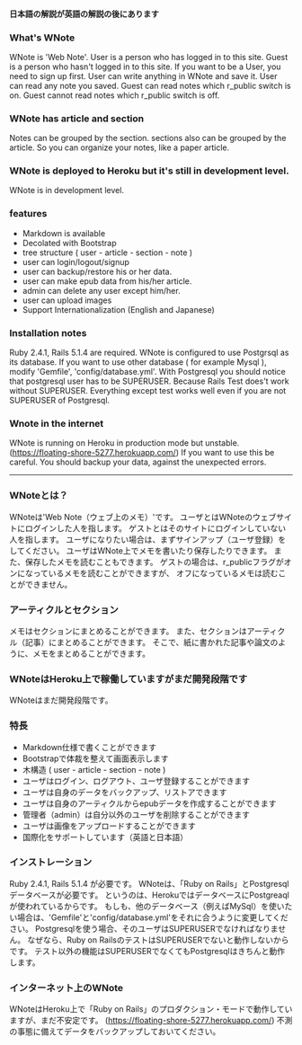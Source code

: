 #### 日本語の解説が英語の解説の後にあります

### What's WNote

WNote is 'Web Note'.
User is a person who has logged in to this site.
Guest is a person who hasn't logged in to this site.
If you want to be a User, you need to sign up first.
User can write anything in WNote and save it.
User can read any note you saved.
Guest can read notes which r_public switch is on.
Guest cannot read notes which r_public switch is off.

### WNote has article and section

Notes can be grouped by the section.
sections also can be grouped by the article.
So you can organize your notes, like a paper article.

### WNote is deployed to Heroku but it's still in development level.

WNote is in development level.

### features

- Markdown is available
- Decolated with Bootstrap
- tree structure ( user - article - section - note )
- user can login/logout/signup
- user can backup/restore his or her data.
- user can make epub data from his/her article.
- admin can delete any user except him/her.
- user can upload images
- Support Internationalization (English and Japanese)

### Installation notes

Ruby 2.4.1, Rails 5.1.4 are required. 
WNote is configured to use Postgrsql as its database.
If you want to use other database ( for example Mysql ), modify 'Gemfile', 'config/database.yml'.
With Postgresql you should notice that postgresql user has to be SUPERUSER.
Because Rails Test does't work without SUPERUSER.
Everything except test works well even if you are not SUPERUSER of Postgresql.
### Wnote in the internet

WNote is running on Heroku in production mode but unstable.
(https://floating-shore-5277.herokuapp.com/)
If you want to use this be careful.
You should backup your data, against the unexpected errors.

----------

### WNoteとは？

WNoteは'Web Note（ウェブ上のメモ）'です。
ユーザとはWNoteのウェブサイトにログインした人を指します。
ゲストとはそのサイトにログインしていない人を指します。
ユーザになりたい場合は、まずサインアップ（ユーザ登録）をしてください。
ユーザはWNote上でメモを書いたり保存したりできます。
また、保存したメモを読むこともできます。
ゲストの場合は、r_publicフラグがオンになっているメモを読むことができますが、
オフになっているメモは読むことができません。

### アーティクルとセクション

メモはセクションにまとめることができます。
また、セクションはアーティクル（記事）にまとめることができます。
そこで、紙に書かれた記事や論文のように、メモをまとめることができます。

### WNoteはHeroku上で稼働していますがまだ開発段階です

WNoteはまだ開発段階です。

### 特長

- Markdown仕様で書くことができます
- Bootstrapで体裁を整えて画面表示します
- 木構造 ( user - article - section - note )
- ユーザはログイン、ログアウト、ユーザ登録することができます
- ユーザは自身のデータをバックアップ、リストアできます
- ユーザは自身のアーティクルからepubデータを作成することができます
- 管理者（admin）は自分以外のユーザを削除することができます
- ユーザは画像をアップロードすることができます
- 国際化をサポートしています（英語と日本語）

### インストレーション

Ruby 2.4.1, Rails 5.1.4 が必要です。
WNoteは、「Ruby on Rails」とPostgresqlデータベースが必要です。
というのは、HerokuではデータベースにPostgreaqlが使われているからです。
もしも、他のデータベース（例えばMySql）を使いたい場合は、'Gemfile'と'config/database.yml'をそれに合うように変更してください。
Postgresqlを使う場合、そのユーザはSUPERUSERでなければなりません。
なぜなら、Ruby on RailsのテストはSUPERUSERでないと動作しないからです。
テスト以外の機能はSUPERUSERでなくてもPostgresqlはきちんと動作します。

### インターネット上のWNote

WNoteはHeroku上で「Ruby on Rails」のプロダクション・モードで動作していますが、まだ不安定です。
(https://floating-shore-5277.herokuapp.com/)
不測の事態に備えてデータをバックアップしておいてください。
